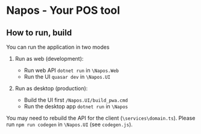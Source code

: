 # Napos - Your POS tool

## How to run, build

You can run the application in two modes

1. Run as web (development):
    - Run web API `dotnet run` in  `\Napos.Web`
    - Run the UI `quasar dev` in `\Napos.UI`

2. Run as desktop (production):
    - Build the UI first `/Napos.UI/build_pwa.cmd`
    - Run the desktop app `dotnet run` in `\Napos`

You may need to rebuild the API for the client (`\services\domain.ts`). Please run `npm run codegen` in `\Napos.UI` (see `codegen.js`).

